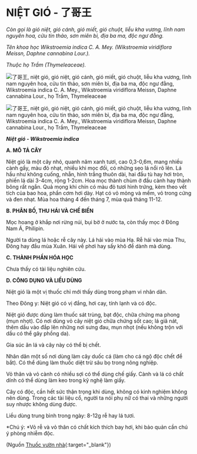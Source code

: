 # NIỆT GIÓ - 了哥王

*Còn gọi là gió niệt, gió cánh, gió miết, gió chuột, liễu kha vương, lĩnh nam nguyên hoa, cửu tin thảo, sơn miên bì, địa ba ma, độc ngư đằng.*

*Tên khoa học Wikstroemia indica C. A. Mey. (Wikstroemia viridiflora Meissn, Daphne cannabina Lour.).*

*Thuộc họ Trầm (Thymeleaceae).*

![了哥王, niệt gió, gió niệt, gió cánh, gió miết, gió chuột, liễu kha vương, lĩnh nam nguyên hoa, cửu tin thảo, sơn miên bì, địa ba ma, độc ngư đằng, Wikstroemia indica C. A. Mey., Wikstroemia viridiflora Meissn, Daphne cannabina Lour., họ Trầm, Thymeleaceae](/imgs/caythuoc/dtl/niet-gio.jpg)

![了哥王, niệt gió, gió niệt, gió cánh, gió miết, gió chuột, liễu kha vương, lĩnh nam nguyên hoa, cửu tin thảo, sơn miên bì, địa ba ma, độc ngư đằng, Wikstroemia indica C. A. Mey., Wikstroemia viridiflora Meissn, Daphne cannabina Lour., họ Trầm, Thymeleaceae](/imgs/caythuoc/dtl/niet-gio-2.jpg)

***Niệt gió - Wikstroemia indica***

**A. MÔ TẢ CÂY**

Niệt gió là một cây nhỏ, quanh năm xanh tươi, cao 0,3-0,6m, mang nhiều cành gầy, màu đỏ nhạt, nhiều khi mọc đối, có những sẹo lá nổi rõ lên. Lá hầu như không cuống, nhẵn, hình trắng thuôn dài, hai đầu tù hay hơi tròn, phiến lá dài 3-4cm, rộng 1-2cm. Hoa mọc thành chùm ở đầu cành hay thành bông rất ngắn. Quả mọng khi chín có màu đỏ tươi hình trứng, kèm theo vết tích của bao hoa, phần cơm hơi dày. Hạt có vỏ mỏng và mềm, vỏ trong cứng và đen nhạt. Mùa hoa tháng 4 đến tháng 7, mùa quả tháng 11-12.

**B. PHÂN BỐ, THU HÁI VÀ CHẾ BIẾN**

Mọc hoang ở khắp nơi rừng núi, bụi bờ ở nước ta, còn thấy mọc ở Đông Nam Á, Philipin.

Người ta dùng lá hoặc rễ cây này. Lá hái vào mùa Hạ. Rễ hái vào mùa Thu, Đông hay đầu mùa Xuân. Hái về phơi hay sấy khô để dành mà dùng.

**C. THÀNH PHẦN HÓA HỌC**

Chưa thấy có tài liệu nghiên cứu.

**D. CÔNG DỤNG VÀ LIỀU DÙNG**

Niệt gió là một vị thuốc chỉ mới thấy dùng trong phạm vi nhân dân.

Theo Đông y: Niệt gió có vị đắng, hơi cay, tính lạnh và có độc.

Niệt gió được dùng làm thuốc sát trùng, bạt độc, chữa chứng ma phong (mụn nhọt). Có nơi dùng vỏ cây niệt gió chữa chứng sốt cao; lá giã nát, thêm dầu vào đắp lên những nơi sưng đau, mụn nhọt (nếu không trộn với dầu có thể gây phồng da).

Gia súc ăn lá và cây này có thể bị chết.

Nhân dân một số nơi dùng làm cây duốc cá (làm cho cá ngộ độc chết để bắt). Có thể dùng làm thuốc diệt trừ sâu bọ trong nông nghiệp.

Vỏ thân và vỏ cành có nhiều sợi có thể dùng chế giấy. Cành và lá có chất dính có thể dùng làm keo trong kỹ nghệ làm giấy.

Cây có độc, cần hết sức thận trọng khi dùng, không có kinh nghiệm không nên dùng. Trong các tài liệu cổ, người ta nói phụ nữ có thai và những người suy nhược không dùng được.

Liều dùng trung bình trong ngày: 8-12g rễ hay lá tươi.

*Chú ý: *Vỏ rễ và vỏ thân có chất kích thích bay hơi, khi bảo quản cần chú ý phòng nhiễm độc.


(Nguồn [Thuốc vườn nhà](http://thuocvuonnha.com){:target="_blank"})
